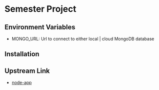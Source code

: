 # Semester Project

## Environment Variables

- MONGO_URL: Url to connect to either local | cloud MongoDB database

## Installation

## Upstream Link

- [node-app](https://github.com/Bundy-Mundi/node-app.git)

